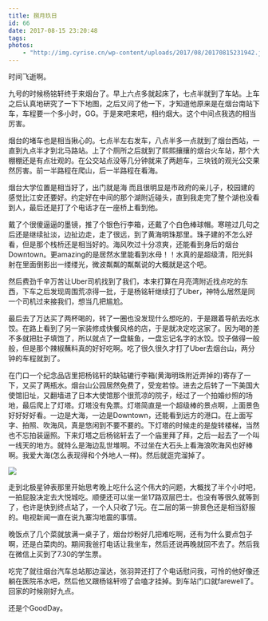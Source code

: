 ```yaml
---
title: 捌月玖日
id: 66
date: 2017-08-15 23:20:48
tags:
photos:
    - "http://img.cyrise.cn/wp-content/uploads/2017/08/20170815231942.jpg"
---
```



时间飞逝啊。

九号的时候杨铭轩终于来烟台了。早上六点多就起床了，七点半就到了车站。上车之后认真地研究了一下下地图，之后又问了他一下，才知道他原来是在烟台南站下车，车程要一个多小时，GG。于是来吧来吧，相约烟大。这个中间点我选的相当厉害。

烟台的堵车也是相当揪心的。七点半左右发车，八点半多一点就到了烟台西站，一直到九点半才到北马路站。上了个厕所之后就到了熙熙攘攘的烟台火车站，那个大棚棚还是有点壮观的。在公交站点没等几分钟就来了两趟车，三块钱的观光公交果然厉害。前一半路程在爬山，后一半路程在看海。

烟台大学位置是相当好了，出门就是海 而且很明显是市政府的亲儿子，校园建的感觉比江安还要好。约定好在中间的那个湖附近碰头，直到我走完了整个湖也没看到人，最后还是打了个电话才在一座桥上看到他。

戴了个很傻逼逼的墨镜，推了个银色行李箱，还戴了个白色棒球帽。寒暄过几句之后还是继续扯淡，边扯边走，走了很远，到了黄海明珠那里。珠子建的不怎么好看，但是那个栈桥还是相当好的。海风吹过十分凉爽，还能看到身后的烟台Downtown。更amazing的是居然水里能看到水母！！水真的是超级清，阳光斜射在里面倒影出一缕缕光，微波粼粼的粼粼说的大概就是这个吧。

然后费劲千辛万苦让Uber司机找到了我们，本来打算在月亮湾附近找点吃的东西，下车之后发现周围荒凉得一批，于是杨铭轩继续打了Uber，神特么居然是同一个司机过来接我们，想当几把尴尬。

最后去了万达买了两杯喝的，转了一圈也没发现什么想吃的，于是跟着导航去吃水饺。在路上看到了另一家装修成快餐风格的店，于是就决定吃这家了。因为喝的差不多就把肚子填饱了，所以就点了一盘鲅鱼，一盘忘记名字的水饺。饺子做得一般般，但是那个辣椒蘸料真的好好吃啊。吃了很久很久才打了Uber去烟台山，两分钟的车程就到了。

在门口一个纪念品店里把杨铭轩的缺轱辘行李箱(黄海明珠附近弄掉的)寄存了一下，又买了两瓶水。烟台山公园居然免费了，受宠若惊。进去之后转了一下美国大使馆旧址，又翻墙进了日本大使馆那个很荒凉的院子，经过了一个拍婚纱照的场地，最后爬上了灯塔。灯塔没有免票。灯塔简直是一个超级棒的景点啊，上面景色好好好好看。一边是大海，一边是Downtown，还能看到远方的港口。在上面写字、拍照、吹海风，真是悠闲到不要不要的。下灯塔的时候走的是旋转楼梯，当然也不忘拍装逼照。下来灯塔之后杨铭轩去了一个庙里拜了拜，之后一起去了一个叫一线天的地方。就特么是海边乱世堆啊。不过坐在大石头上看海浪吹海风也好棒啊。我爱大海(怎么表现得和个外地人一样)。然后就逛完溜掉了。

![](http://img.cyrise.cn/wp-content/uploads/2017/08/20170815231942.jpg)

走到北极星钟表那里开始思考晚上吃什么这个伟大的问题，大概找了半个小时吧，一拍屁股决定去大悦城吃。顺便还可以坐一坐17路双层巴士。也没有等很久就等到了，也许是快到终点站了，一个人只收了1元。在二层的第一排景色还是相当舒服的。电视新闻一直在说九寨沟地震的事情。

晚饭点了几个菜就放满一桌子了，烟台炒粉好几把难吃啊，还有为什么要点包子啊，还是白菜肉的。期间我爸打电话让我坐车，然后还说再晚就回不去了。然后我在微信上买到了7.30的学生票。

吃完了就往烟台汽车总站那边溜达，张羽羿还打了个电话慰问我，可怜的他好像还躺在医院吊水吧，然后他又跟杨铭轩唠了会嗑才挂掉。到车站门口就farewell了。回家的时候刚好九点。

还是个GoodDay。

